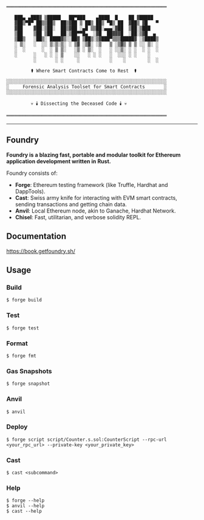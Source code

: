 ```
═══════════════════════════════════════════════════════════

   ███▄ ▄███▓ ▒█████   ██▀███    ▄████  █    ██ ▓█████
   ▓██▒▀█▀ ██▒▒██▒  ██▒▓██ ▒ ██▒ ██▒ ▀█▒ ██  ▓██▒ ▓█   ▀
   ▓██    ▓██░▒██░  ██▒▓██ ░▄█ ▒▒██░▄▄▄░▓██  ▒██░▒███
   ▒██    ▒██ ▒██   ██░▒██▀▀█▄  ░▓█  ██▓▓▓█  ░██░▒▓█  ▄
   ▒██▒   ░██▒░ ████▓▒░░██▓ ▒██▒░▒▓███▀▒▒▒█████▓ ░▒████▒
   ░ ▒░   ░  ░░ ▒░▒░▒░ ░ ▒▓ ░▒▓░ ░▒   ▒ ░▒▓▒ ▒ ▒ ░░ ▒░ ░
   ░  ░      ░  ░ ▒ ▒░   ░▒ ░ ▒░  ░   ░ ░░▒░ ░ ░  ░ ░  ░
   ░      ░   ░ ░ ░ ▒    ░░   ░ ░ ░   ░  ░░░ ░ ░    ░
          ░       ░ ░     ░           ░    ░        ░  ░

         ⚰️ Where Smart Contracts Come to Rest  ⚰️

░░░░░░░░░░░░░░░░░░░░░░░░░░░░░░░░░░░░░░░░░░░░░░░░░░░░░░░░░░░
░     Forensic Analysis Toolset for Smart Contracts       ░
░░░░░░░░░░░░░░░░░░░░░░░░░░░░░░░░░░░░░░░░░░░░░░░░░░░░░░░░░░░

         💀 🕯️ Dissecting the Deceased Code 🕯️ 💀

═══════════════════════════════════════════════════════════
```

---

## Foundry

**Foundry is a blazing fast, portable and modular toolkit for Ethereum application development written in Rust.**

Foundry consists of:

-   **Forge**: Ethereum testing framework (like Truffle, Hardhat and DappTools).
-   **Cast**: Swiss army knife for interacting with EVM smart contracts, sending transactions and getting chain data.
-   **Anvil**: Local Ethereum node, akin to Ganache, Hardhat Network.
-   **Chisel**: Fast, utilitarian, and verbose solidity REPL.

## Documentation

https://book.getfoundry.sh/

## Usage

### Build

```shell
$ forge build
```

### Test

```shell
$ forge test
```

### Format

```shell
$ forge fmt
```

### Gas Snapshots

```shell
$ forge snapshot
```

### Anvil

```shell
$ anvil
```

### Deploy

```shell
$ forge script script/Counter.s.sol:CounterScript --rpc-url <your_rpc_url> --private-key <your_private_key>
```

### Cast

```shell
$ cast <subcommand>
```

### Help

```shell
$ forge --help
$ anvil --help
$ cast --help
```
